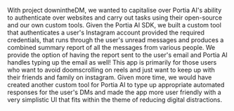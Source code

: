 With project downintheDM, we wanted to capitalise over Portia AI's ability to authenticate over websites and carry out tasks using their open-source and our own custom tools. Given the Portia AI SDK, we built a custom tool that authenticates a user's Instagram account provided the required credentials, that runs through the user's unread messages and produces a combined summary report of all the messages from various people. We provide the option of having the report sent to the user's email and Portia AI handles typing up the email as well!
This app is primarily for those users who want to avoid doomscrolling on reels and just want to keep up with their friends and family on instagram. 
Given more time, we would have created another custom tool for Portia AI to type up appropriate automated responses for the user's DMs and made the app more user friendly with a very simplistic UI that fits within the theme of reducing digital distractions.
